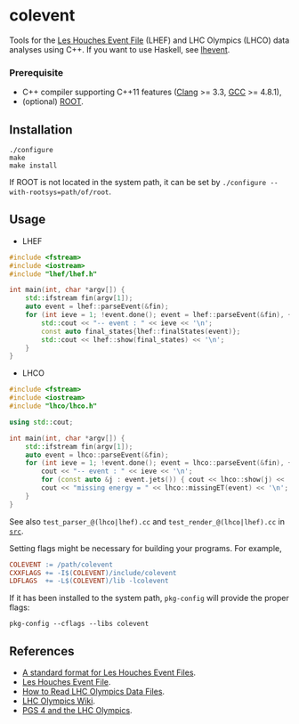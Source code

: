 # colevent

Tools for the [Les Houches Event File](http://home.thep.lu.se/~leif/LHEF/) (LHEF) and LHC Olympics (LHCO) data analyses using C++. If you want to use Haskell, see [lhevent](https://github.com/cbpark/lhevent).

### Prerequisite

- C++ compiler supporting C++11 features ([Clang](http://clang.llvm.org/cxx_status.html) >= 3.3, [GCC](https://gcc.gnu.org/projects/cxx-status.html) >= 4.8.1),
- (optional) [ROOT](https://root.cern.ch/).

## Installation

```
./configure
make
make install
```

If ROOT is not located in the system path, it can be set by `./configure --with-rootsys=path/of/root`.

## Usage

* LHEF

``` c++
#include <fstream>
#include <iostream>
#include "lhef/lhef.h"

int main(int, char *argv[]) {
    std::ifstream fin(argv[1]);
    auto event = lhef::parseEvent(&fin);
    for (int ieve = 1; !event.done(); event = lhef::parseEvent(&fin), ++ieve) {
        std::cout << "-- event : " << ieve << '\n';
        const auto final_states{lhef::finalStates(event)};
        std::cout << lhef::show(final_states) << '\n';
    }
}
```

* LHCO

``` c++
#include <fstream>
#include <iostream>
#include "lhco/lhco.h"

using std::cout;

int main(int, char *argv[]) {
    std::ifstream fin(argv[1]);
    auto event = lhco::parseEvent(&fin);
    for (int ieve = 1; !event.done(); event = lhco::parseEvent(&fin), ++ieve) {
        cout << "-- event : " << ieve << '\n';
        for (const auto &j : event.jets()) { cout << lhco::show(j) << '\n'; }
        cout << "missing energy = " << lhco::missingET(event) << '\n';
    }
}
```

See also `test_parser_@(lhco|lhef).cc` and `test_render_@(lhco|lhef).cc` in [`src`](src).


Setting flags might be necessary for building your programs. For example,

``` makefile
COLEVENT := /path/colevent
CXXFLAGS += -I$(COLEVENT)/include/colevent
LDFLAGS  += -L$(COLEVENT)/lib -lcolevent
```

If it has been installed to the system path, `pkg-config` will provide the proper flags:

```
pkg-config --cflags --libs colevent
```

## References

- [A standard format for Les Houches Event Files](http://arxiv.org/abs/hep-ph/0609017).
- [Les Houches Event File](http://home.thep.lu.se/~leif/LHEF/).
- [How to Read LHC Olympics Data Files](http://madgraph.phys.ucl.ac.be/Manual/lhco.html).
- [LHC Olympics Wiki](http://www.jthaler.net/olympicswiki/doku.php).
- [PGS 4 and the LHC Olympics](http://online.kitp.ucsb.edu/online/lhco_c06/conway/).
